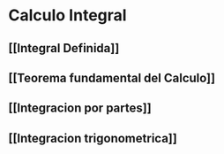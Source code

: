 # Calculo Integral
## [[Integral Definida]]
## [[Teorema fundamental del Calculo]]
## [[Integracion por partes]]
## [[Integracion trigonometrica]]
